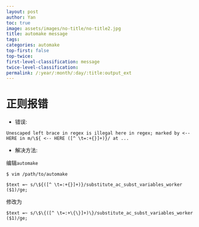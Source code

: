```yaml
---
layout: post
author: Yan 
toc: true
image: assets/images/no-title/no-title2.jpg
title: automake message
tags:
categories: automake
top-first: false
top-twice: 
first-level-classification: message
twice-level-classification:
permalink: /:year/:month/:day/:title:output_ext
---
```


# 正则报错

* 错误: 

```shell
Unescaped left brace in regex is illegal here in regex; marked by <-- HERE in m/\${ <-- HERE ([^ \t=:+{}]+)}/ at ...
```

* 解决方法:

编辑`automake`

```shell
$ vim /path/to/automake
```

```shell
$text =~ s/\${([^ \t=:+{}]+)}/substitute_ac_subst_variables_worker ($1)/ge;
```

修改为

```shell
$text =~ s/\$\{([^ \t=:+\{\}]+)\}/substitute_ac_subst_variables_worker ($1)/ge;
```

